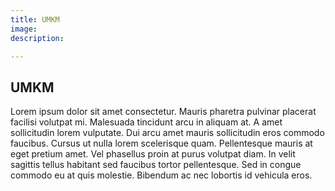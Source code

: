 ```yaml
---
title: UMKM
image: 
description: 

---
```

## UMKM

Lorem ipsum dolor sit amet consectetur. Mauris pharetra pulvinar placerat facilisi volutpat mi. Malesuada tincidunt arcu in aliquam at. A amet sollicitudin lorem vulputate. Dui arcu amet mauris sollicitudin eros commodo faucibus. Cursus ut nulla lorem scelerisque quam. Pellentesque mauris at eget pretium amet. Vel phasellus proin at purus volutpat diam. In velit sagittis tellus habitant sed faucibus tortor pellentesque. Sed in congue commodo eu at quis molestie. Bibendum ac nec lobortis id vehicula eros.